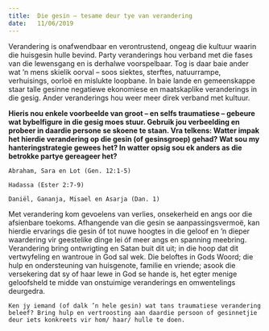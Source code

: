 ```yaml
---
title:  Die gesin – tesame deur tye van verandering
date:   11/06/2019
---
```


Verandering is onafwendbaar en verontrustend, ongeag die kultuur waarin die huisgesin hulle bevind. Party veranderings hou verband met die fases van die lewensgang en is derhalwe voorspelbaar. Tog is daar baie ander wat ’n mens skielik oorval – soos siektes, sterftes, natuurrampe, verhuisings, oorloë en mislukte loopbane. In baie lande en gemeenskappe staar talle gesinne negatiewe ekonomiese en maatskaplike veranderings in die gesig. Ander veranderings hou weer meer direk verband met kultuur. 

**Hieris nou enkele voorbeelde van groot – en selfs traumatiese – gebeure wat bybelfigure in die gesig moes stuur. Gebruik jou verbeelding en probeer in daardie persone se skoene te staan. Vra telkens: Watter impak het hierdie verandering op die gesin (of gesinsgroep) gehad? Wat sou my hanteringstrategie gewees het? In watter opsig sou ek anders as die betrokke partye gereageer het?** 

`Abraham, Sara en Lot (Gen. 12:1-5)` 

`Hadassa (Ester 2:7-9)` 

`Daniël, Gananja, Misael en Asarja (Dan. 1)` 

Met verandering kom gevoelens van verlies, onsekerheid en angs oor die afsienbare toekoms. Afhangende van die gesin se aanpassingsvermoë, kan hierdie ervarings die gesin óf tot nuwe hoogtes in die geloof en ’n dieper waardering vir geestelike dinge lei óf meer angs en spanning meebring. Verandering bring ontwrigting en Satan buit dit uit; in die hoop dat dit vertwyfeling en wantroue in God sal wek. Die beloftes in Gods Woord; die hulp en ondersteuning van huisgenote, familie en vriende; asook die versekering dat sy of haar lewe in God se hande is, het egter menige geloofsheld te midde van onstuimige veranderings en omwentelings deurgedra. 

`Ken jy iemand (of dalk ’n hele gesin) wat tans traumatiese verandering beleef? Bring hulp en vertroosting aan daardie persoon of gesinnetjie deur iets konkreets vir hom/ haar/ hulle te doen.`